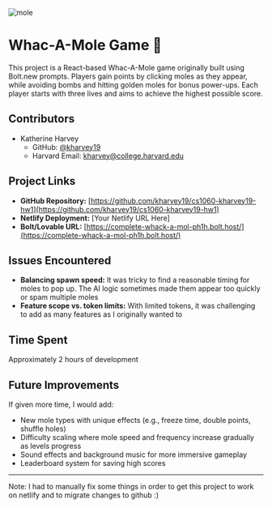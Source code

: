 ![mole](https://github.com/user-attachments/assets/50861d06-fef3-43b0-8b46-98917915ab01)

# Whac-A-Mole Game 🎯

This project is a React-based Whac-A-Mole game originally built using Bolt.new prompts. Players gain points by clicking moles as they appear, while avoiding bombs and hitting golden moles for bonus power-ups. Each player starts with three lives and aims to achieve the highest possible score.

## Contributors
- Katherine Harvey  
  - GitHub: [@kharvey19](https://github.com/kharvey19)  
  - Harvard Email: kharvey@college.harvard.edu  

## Project Links
- **GitHub Repository:** [https://github.com/kharvey19/cs1060-kharvey19-hw1](https://github.com/kharvey19/cs1060-kharvey19-hw1)
- **Netlify Deployment:** [Your Netlify URL Here]  
- **Bolt/Lovable URL:** [https://complete-whack-a-mol-ph1h.bolt.host/](https://complete-whack-a-mol-ph1h.bolt.host/)

## Issues Encountered
- **Balancing spawn speed:** It was tricky to find a reasonable timing for moles to pop up. The AI logic sometimes made them appear too quickly or spam multiple moles
- **Feature scope vs. token limits:** With limited tokens, it was challenging to add as many features as I originally wanted to

## Time Spent
Approximately 2 hours of development

## Future Improvements
If given more time, I would add:
- New mole types with unique effects (e.g., freeze time, double points, shuffle holes)
- Difficulty scaling where mole speed and frequency increase gradually as levels progress
- Sound effects and background music for more immersive gameplay
- Leaderboard system for saving high scores

------------
Note: I had to manually fix some things in order to get this project to work on netlify and to migrate changes to github :)